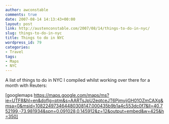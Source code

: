 ```yaml
---
author: awconstable
comments: true
date: 2007-08-14 14:13:43+00:00
layout: post
link: http://austenconstable.com/2007/08/14/things-to-do-in-nyc/
slug: things-to-do-in-nyc
title: Things to do in NYC
wordpress_id: 79
categories:
- Travel
tags:
- Maps
- NYC
---
```


A list of things to do in NYC I compiled whilst working over there for a month with Reuters:

[googlemaps https://maps.google.com/maps/ms?ie=UTF8&hl=en&doflg=ptm&s=AARTsJpU2eqtceJT6PjmyijGH01OZmCAXg&msa=0&msid=108224973464480308147.000435b9b1a4c553dc0f7&ll=40.752199,-73.981934&spn=0.091028,0.145912&z=12&output=embed&w=425&h=350]
